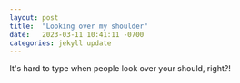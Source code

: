 ```yaml
---
layout: post
title:  "Looking over my shoulder"
date:   2023-03-11 10:41:11 -0700
categories: jekyll update
---
```


It's hard to type when people look over your should, right?!